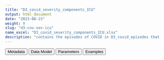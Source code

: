 ```yaml
---
title: "D3_covid_severity_components_ICU"
output: html_document
date: "2023-08-23"
weight: 9
slug: "d3-cov-sev-icu"
name_excel: "D3_covid_severity_components_ICU.xlsx"
description: "contains the episodes of COVID in D3_covid_episodes that had level of severity 'intensive care unit (ICU)'"
---
```


<script src="/rmarkdown-libs/core-js/shim.min.js"></script>
<script src="/rmarkdown-libs/react/react.min.js"></script>
<script src="/rmarkdown-libs/react/react-dom.min.js"></script>
<script src="/rmarkdown-libs/reactwidget/react-tools.js"></script>
<script src="/rmarkdown-libs/htmlwidgets/htmlwidgets.js"></script>
<link href="/rmarkdown-libs/reactable/reactable.css" rel="stylesheet" />
<script src="/rmarkdown-libs/reactable-binding/reactable.js"></script>
<div class="tab">
<button class="tablinks" onclick="openCity(event, &#39;Metadata&#39;)" id="defaultOpen">Metadata</button>
<button class="tablinks" onclick="openCity(event, &#39;Data Model&#39;)">Data Model</button>
<button class="tablinks" onclick="openCity(event, &#39;Parameters&#39;)">Parameters</button>
<button class="tablinks" onclick="openCity(event, &#39;Examples&#39;)">Examples</button>
</div>
<div id="Metadata" class="tabcontent">
<div id="htmlwidget-1" class="reactable html-widget " style="width:auto;height:600px;"></div>
<script type="application/json" data-for="htmlwidget-1">{"x":{"tag":{"name":"Reactable","attribs":{"data":{"medatata_name":["Name of the dataset","Content of the dataset","Unit of observation","Dataset where the list of UoOs is fully listed and with 1 record per UoO","How many observations per UoO","Variables capturing the UoO","Primary key","Parameters",null,null,null,null,null,null,null,null,null,null,null,null],"metadata_content":["D3_covid_severity_components_ICU","contains the episodes of COVID in D3_covid_episodes that had level of severity \"intensive care unit (ICU)\"","a covid episode","D3_covid_episodes","1","person_id date","person_id date",null,null,null,null,null,null,null,null,null,null,null,null,null]},"columns":[{"id":"medatata_name","name":"medatata_name","type":"character"},{"id":"metadata_content","name":"metadata_content","type":"character"}],"sortable":false,"searchable":true,"pagination":false,"highlight":true,"bordered":true,"striped":true,"style":{"maxWidth":1800},"height":"600px","dataKey":"84af04abdbfe1e7d46a4a9095818cf7d"},"children":[]},"class":"reactR_markup"},"evals":[],"jsHooks":[]}</script>
</div>
<div id="Data Model" class="tabcontent">
<div id="htmlwidget-2" class="reactable html-widget " style="width:auto;height:600px;"></div>
<script type="application/json" data-for="htmlwidget-2">{"x":{"tag":{"name":"Reactable","attribs":{"data":{"VarName":["person_id","date","component",null,null,null,null,null,null,null,null,null,null,null,null,null,null,null,null,null],"Description":["unique person identifier",null,"whether the component component contributed to detect this case as needing intensive care unit (ICU)\r\nthere are 5 groups of components, and whether one coponent contributes or not depends on the choice of the DAP if the datasource\r\n1) dia_ARDS_m_narrow_meaning and dia_ARDS_m_possible_meaning, with meaning depending on which meanings are available in EVENTS: this means that the case was found with a acut respiratory distress diagnosis (narrow or possible) within 14 days after a covid episode\r\n2 mech_ventilation_m_meaning: in some data sources procedures of mechanical ventilation can be recorded; if this hapens within 14 days after a covid episode, the episode is labeled as with ICU\r\n3) covid_narrow_ICU_m_meaning: \r\n4) extracted_from_free_text:\r\n5) ICU_from_covid_registry: in some data sources a covid registry is available that records whether the case is treated in ICU",null,null,null,null,null,null,null,null,null,null,null,null,null,null,null,null,null],"Format":["character","date","binary",null,null,null,null,null,null,null,null,null,null,null,null,null,null,null,null,null],"Vocabulary":["from CDM PERSONS",null,"1 = this component contributed to detect the case as hospitalised\r\n0 = otherwise",null,null,null,null,null,null,null,null,null,null,null,null,null,null,null,null,null],"Parameters":[null,null,"component",null,null,null,null,null,null,null,null,null,null,null,null,null,null,null,null,null],"Notes and examples":[null,null,null,null,null,null,null,null,null,null,null,null,null,null,null,null,null,null,null,null],"Source tables and variables":[null,null,null,null,null,null,null,null,null,null,null,null,null,null,null,null,null,null,null,null],"Retrieved":[null,null,null,null,null,null,null,null,null,null,null,null,null,null,null,null,null,null,null,null],"Calculated":["yes","yes","yes",null,null,null,null,null,null,null,null,null,null,null,null,null,null,null,null,null],"Algorithm_id":[null,null,null,null,null,null,null,null,null,null,null,null,null,null,null,null,null,null,null,null],"Rule":["selected from D3_covid_episodes based on the algorithm that identifies cases with ICU, which is datasource-specific, as specifid by the following parameters set in 07_algorithms\r\n# data sources including records of ARDS diagnosis (D3_ARDS_narrow and D3_ARDS possible)\r\ndatasources_ICU_from_ARDS\r\n\r\n# data sources including records of procedures of mechanical ventilation (conceptset ICU_VENTILATION)\r\ndatasources_proc_mechanical_ventilation\r\n\r\n# data sources including records of access to ICU from hospitalisation (meaning \"hospitalisation_ICU_unspecified\" in D3_covid_narrow)\r\ndatasources_access_ICU\r\n\r\n# data sources including records of access to ICU from free text in MEDICAL_OBSERVATIONS (itemset extracted_from_free_text)\r\ndatasources_ICU_free_text\r\n\r\n# data sources including access to ICU from covid registry (from various itemsets, to be handled in a data source-tailored manner)\r\ndatasources_ICU_from_covid_registry\r\n","selected from D3_covid_episodes based on the algorithm that identifies cases with ICU, which is datasource-specific","strategy to define this variable (and the whole datasets):\r\n# 1 rbind all files that imply ICU (based on a datasource-tailord list of files)\r\n# 2 associate each record to the corresponding episode (from the date of the episode until the date of the next episode)\r\n# 3 reshape the dataset to obtain one record per episode, labelled with each component indicating that the episode was with ICU (the label is this variable)",null,null,null,null,null,null,null,null,null,null,null,null,null,null,null,null,null]},"columns":[{"id":"VarName","name":"VarName","type":"character"},{"id":"Description","name":"Description","type":"character"},{"id":"Format","name":"Format","type":"character"},{"id":"Vocabulary","name":"Vocabulary","type":"character"},{"id":"Parameters","name":"Parameters","type":"character"},{"id":"Notes and examples","name":"Notes and examples","type":"logical"},{"id":"Source tables and variables","name":"Source tables and variables","type":"logical"},{"id":"Retrieved","name":"Retrieved","type":"logical"},{"id":"Calculated","name":"Calculated","type":"character"},{"id":"Algorithm_id","name":"Algorithm_id","type":"logical"},{"id":"Rule","name":"Rule","type":"character"}],"sortable":false,"searchable":true,"pagination":false,"highlight":true,"bordered":true,"striped":true,"style":{"maxWidth":1800},"height":"600px","dataKey":"cd232996356416d5a8635ce84e2101b6"},"children":[]},"class":"reactR_markup"},"evals":[],"jsHooks":[]}</script>
</div>
<div id="Parameters" class="tabcontent">
<div id="htmlwidget-3" class="reactable html-widget " style="width:auto;height:600px;"></div>
<script type="application/json" data-for="htmlwidget-3">{"x":{"tag":{"name":"Reactable","attribs":{"data":{"parameter in the variable name":["component","component","component","component","component","component",null,null,null,null,null,null,null,null,null,null,null,null,null,null],"values":["dia_ARDS_m_narrow_meaning","dia_ARDS_m_possible_meaning","mech_ventilation_m_meaning","covid_narrow_ICU_m_meaning","extracted_from_free_text","ICU_from_covid_registry",null,null,null,null,null,null,null,null,null,null,null,null,null,null],"name of macro":[null,null,null,null,null,null,null,null,null,null,null,null,null,null,null,null,null,null,null,null]},"columns":[{"id":"parameter in the variable name","name":"parameter in the variable name","type":"character"},{"id":"values","name":"values","type":"character"},{"id":"name of macro","name":"name of macro","type":"logical"}],"sortable":false,"searchable":true,"pagination":false,"highlight":true,"bordered":true,"striped":true,"style":{"maxWidth":1800},"height":"600px","dataKey":"1e4d967e886480b43fcec8981920a55c"},"children":[]},"class":"reactR_markup"},"evals":[],"jsHooks":[]}</script>
</div>
<div id="Examples" class="tabcontent">
<div id="htmlwidget-4" class="reactable html-widget " style="width:auto;height:600px;"></div>
<script type="application/json" data-for="htmlwidget-4">{"x":{"tag":{"name":"Reactable","attribs":{"data":{"person_id":["P00010","P02423","P05559","P06123","P00233",null,null,null,null,null,null,null,null,null,null,null,null,null,null,null],"date":["2021-01-12T00:00:00Z","2020-12-28T00:00:00Z","2020-05-26T00:00:00Z","2021-03-22T00:00:00Z","2021-05-13T00:00:00Z",null,null,null,null,null,null,null,null,null,null,null,null,null,null,null],"dia_ARDS_m_narrow_hospitalisation_primary":[1,1,0,0,0,"NA","NA","NA","NA","NA","NA","NA","NA","NA","NA","NA","NA","NA","NA","NA"],"dia_ARDS_m_possible_emergency_room_diagnosis":[0,0,0,1,0,"NA","NA","NA","NA","NA","NA","NA","NA","NA","NA","NA","NA","NA","NA","NA"],"dia_ARDS_m_possible_hospitalisation_primary":[0,0,1,0,0,"NA","NA","NA","NA","NA","NA","NA","NA","NA","NA","NA","NA","NA","NA","NA"],"extracted_from_free_text":[0,1,0,0,0,"NA","NA","NA","NA","NA","NA","NA","NA","NA","NA","NA","NA","NA","NA","NA"]},"columns":[{"id":"person_id","name":"person_id","type":"character"},{"id":"date","name":"date","type":"Date"},{"id":"dia_ARDS_m_narrow_hospitalisation_primary","name":"dia_ARDS_m_narrow_hospitalisation_primary","type":"numeric"},{"id":"dia_ARDS_m_possible_emergency_room_diagnosis","name":"dia_ARDS_m_possible_emergency_room_diagnosis","type":"numeric"},{"id":"dia_ARDS_m_possible_hospitalisation_primary","name":"dia_ARDS_m_possible_hospitalisation_primary","type":"numeric"},{"id":"extracted_from_free_text","name":"extracted_from_free_text","type":"numeric"}],"sortable":false,"searchable":true,"pagination":false,"highlight":true,"bordered":true,"striped":true,"style":{"maxWidth":1800},"height":"600px","dataKey":"5fae2dd119ebb3c52c1b0170bc24cc6a"},"children":[]},"class":"reactR_markup"},"evals":[],"jsHooks":[]}</script>
</div>
